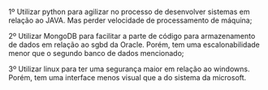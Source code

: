 1º Utilizar python para agilizar no processo de desenvolver sistemas em relação ao JAVA. Mas perder velocidade de processamento de máquina;

2º Utilizar MongoDB para facilitar a parte de código para armazenamento de dados em relação ao sgbd da Oracle. Porém, tem uma escalonabilidade menor que o segundo banco de dados mencionado;

3º Utilizar linux para ter uma segurança maior em relação ao windowns. Porém, tem uma interface menos visual que a do sistema da microsoft. 